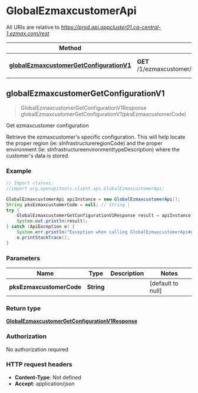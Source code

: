 # GlobalEzmaxcustomerApi

All URIs are relative to *https://prod.api.appcluster01.ca-central-1.ezmax.com/rest*

Method | HTTP request | Description
------------- | ------------- | -------------
[**globalEzmaxcustomerGetConfigurationV1**](GlobalEzmaxcustomerApi.md#globalEzmaxcustomerGetConfigurationV1) | **GET** /1/ezmaxcustomer/{pksEzmaxcustomerCode}/getConfiguration | Get ezmaxcustomer configuration



## globalEzmaxcustomerGetConfigurationV1

> GlobalEzmaxcustomerGetConfigurationV1Response globalEzmaxcustomerGetConfigurationV1(pksEzmaxcustomerCode)

Get ezmaxcustomer configuration

Retrieve the ezmaxcustomer&#39;s specific configuration. This will help locate the proper region (ie: sInfrastructureregionCode) and the proper environment (ie: sInfrastructureenvironmenttypeDescription) where the customer&#39;s data is stored.

### Example

```java
// Import classes:
//import org.openapitools.client.api.GlobalEzmaxcustomerApi;

GlobalEzmaxcustomerApi apiInstance = new GlobalEzmaxcustomerApi();
String pksEzmaxcustomerCode = null; // String | 
try {
    GlobalEzmaxcustomerGetConfigurationV1Response result = apiInstance.globalEzmaxcustomerGetConfigurationV1(pksEzmaxcustomerCode);
    System.out.println(result);
} catch (ApiException e) {
    System.err.println("Exception when calling GlobalEzmaxcustomerApi#globalEzmaxcustomerGetConfigurationV1");
    e.printStackTrace();
}
```

### Parameters


Name | Type | Description  | Notes
------------- | ------------- | ------------- | -------------
 **pksEzmaxcustomerCode** | **String**|  | [default to null]

### Return type

[**GlobalEzmaxcustomerGetConfigurationV1Response**](GlobalEzmaxcustomerGetConfigurationV1Response.md)

### Authorization

No authorization required

### HTTP request headers

- **Content-Type**: Not defined
- **Accept**: application/json

